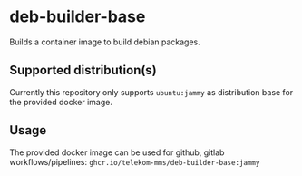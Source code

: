 # deb-builder-base
Builds a container image to build debian packages.

## Supported distribution(s)
Currently this repository only supports `ubuntu:jammy` as distribution base for the provided docker image.

## Usage
The provided docker image can be used for github, gitlab workflows/pipelines: `ghcr.io/telekom-mms/deb-builder-base:jammy`